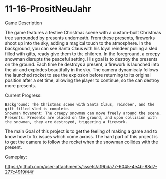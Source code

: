 # 11-16-PrositNeuJahr
Game Description

The game features a festive Christmas scene with a custom-built Christmas tree surrounded by presents underneath. From these presents, fireworks shoot up into the sky, adding a magical touch to the atmosphere.
In the background, you can see Santa Claus with his loyal reindeer pulling a sled filled with gifts, ready give them to the children.
In the foreground, a creepy snowman disrupts the peaceful setting. His goal is to destroy the presents on the ground. Each time he destroys a present, a firework is launched into the air and explodes beautifully in the sky.
The camera dynamicaly follows the launched rocket to see the explosion before returning to its original position after a set time, allowing the player to continue, so the can destroy more presents.

Current Progress:

    Background: The Christmas scene with Santa Claus, reindeer, and the gift-filled sled is complete.
    Snowman Movement: The creepy snowman can move freely around the scene.
    Presents: Presents are placed on the ground, and upon collision with the snowman, they are destroyed, triggering a firework.

The main Goal of this project is to get the feeling of making a game and to know how to fix issues which come across. 
The hard part of this project is to get the camera to follow the rocket when the snowman collides with the present.

Gameplay:

https://github.com/user-attachments/assets/af9bda77-6045-4e4b-88d7-277c4919f44f

